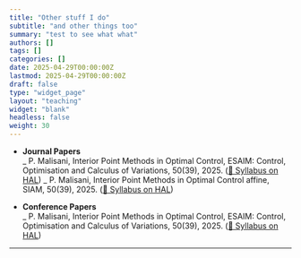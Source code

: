 ```yaml
---
title: "Other stuff I do"
subtitle: "and other things too"
summary: "test to see what what"
authors: []
tags: []
categories: []
date: 2025-04-29T00:00:00Z
lastmod: 2025-04-29T00:00:00Z
draft: false
type: "widget_page"
layout: "teaching"
widget: "blank"
headless: false
weight: 30
---
```

- **Journal Papers**  
  _ P. Malisani, Interior Point Methods in Optimal Control, ESAIM: Control, Optimisation and Calculus of Variations, 50(39), 2025.
   ([📄 Syllabus on HAL](https://doi.org/10.1051/cocv/2024049))
   _ P. Malisani, Interior Point Methods in Optimal Control affine, SIAM, 50(39), 2025.
   ([📄 Syllabus on HAL](https://doi.org/10.1051/cocv/2024049))

- **Conference Papers**  
  _ P. Malisani, Interior Point Methods in Optimal Control, ESAIM: Control, Optimisation and Calculus of Variations, 50(39), 2025.
   ([📄 Syllabus on HAL](https://doi.org/10.1051/cocv/2024049))
---